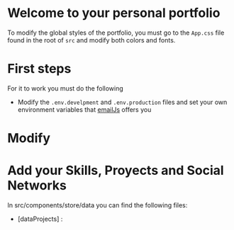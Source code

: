 # Welcome to your personal portfolio

To modify the global styles of the portfolio, you must go to the ```App.css``` file found in the root of ```src``` and modify both colors and fonts.

# First steps

For it to work you must do the following

* Modify the ```.env.develpment``` and ```.env.production``` files and set your own environment variables that [emailJs](https://www.emailjs.com) offers you

# Modify 

# Add your Skills, Proyects and Social Networks

In src/components/store/data you can find the following files:

* [dataProjects] : 


